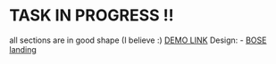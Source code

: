 # TASK IN PROGRESS !!
all sections are in good shape (I believe :)
[DEMO LINK](https://meljaszuk.github.io/layout_miami/)
Design: - [BOSE landing](https://www.figma.com/file/DtkQmQ797hk0nI4KfMi2Uq/BOSE-New-Version?type=design&node-id=6703-88&t=L7eKz5YKLN0m5WxR-0)


